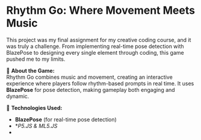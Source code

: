 # Rhythm Go: Where Movement Meets Music  

This project was my final assignment for my creative coding course, and it was truly a challenge. From implementing real-time pose detection with BlazePose to designing every single element through coding, this game pushed me to my limits.  

🎵 **About the Game:**  
Rhythm Go combines music and movement, creating an interactive experience where players follow rhythm-based prompts in real time. It uses **BlazePose** for pose detection, making gameplay both engaging and dynamic.  

🚀 **Technologies Used:**  
- **BlazePose** (for real-time pose detection)  
- **P5.JS & ML5.JS*  
- 


